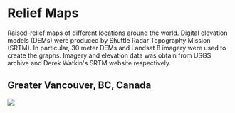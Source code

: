 # Relief Maps

Raised-relief maps of different locations around the world. Digital elevation models (DEMs) were produced by Shuttle Radar Topography Mission (SRTM). In particular, 30 meter DEMs and Landsat 8 imagery were used to create the graphs. Imagery and elevation data was obtain from USGS archive and  Derek Watkin's SRTM website respectively.

## Greater Vancouver, BC, Canada

<img src="figures/AnimatedGraph.gif" ></img>
